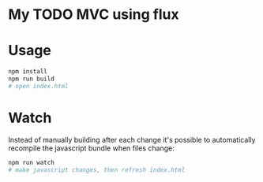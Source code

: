 # My TODO MVC using flux

# Usage

```bash
npm install
npm run build
# open index.html
```

# Watch

Instead of manually building after each change it's possible to automatically recompile the javascript bundle when files change:

```bash
npm run watch
# make javascript changes, then refresh index.html
```
